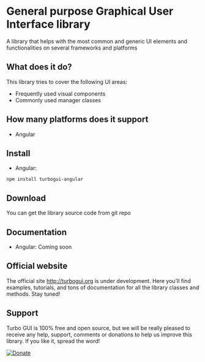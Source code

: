 
# General purpose Graphical User Interface library

A library that helps with the most common and generic UI elements and functionalities on several frameworks and platforms

## What does it do?

This library tries to cover the following UI areas:

- Frequently used visual components
- Commonly used manager classes

## How many platforms does it support

- Angular

## Install

- Angular:
```
npm install turbogui-angular
```

## Download

You can get the library source code from git repo

## Documentation

- Angular: Coming soon

## Official website

The official site http://turbogui.org is under development. Here you'll find examples, tutorials, and tons of documentation for all the library classes and methods. Stay tuned!

## Support

Turbo GUI is 100% free and open source, but we will be really pleased to receive any help, support, comments or donations to help us improve this library. If you like it, spread the word!

[![Donate](https://turbocommons.org/view/views/home/donate-button.png)](https://www.paypal.com/cgi-bin/webscr?cmd=_donations&business=53MJ6SY66WZZ2&lc=ES&item_name=TurboCommons&no_note=0&cn=A%c3%b1adir%20instrucciones%20especiales%20para%20el%20vendedor%3a&no_shipping=2&currency_code=EUR&bn=PP%2dDonationsBF%3abtn_donateCC_LG%2egif%3aNonHosted)